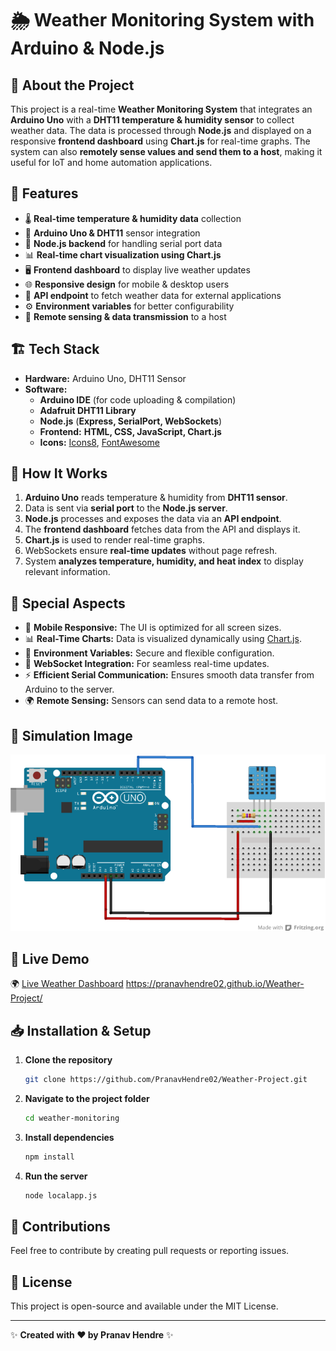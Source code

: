 # 🌦️ Weather Monitoring System with Arduino & Node.js

## 📌 About the Project

This project is a real-time **Weather Monitoring System** that integrates an **Arduino Uno** with a **DHT11 temperature & humidity sensor** to collect weather data. The data is processed through **Node.js** and displayed on a responsive **frontend dashboard** using **Chart.js** for real-time graphs. The system can also **remotely sense values and send them to a host**, making it useful for IoT and home automation applications.

## 🚀 Features

- 🌡️ **Real-time temperature & humidity data** collection
- 🔗 **Arduino Uno & DHT11** sensor integration
- 📡 **Node.js backend** for handling serial port data
- 📊 **Real-time chart visualization using Chart.js**
- 🖥️ **Frontend dashboard** to display live weather updates
- 🌐 **Responsive design** for mobile & desktop users
- 🔄 **API endpoint** to fetch weather data for external applications
- ⚙️ **Environment variables** for better configurability
- 📶 **Remote sensing & data transmission** to a host

## 🏗️ Tech Stack

- **Hardware:** Arduino Uno, DHT11 Sensor
- **Software:**
  - **Arduino IDE** (for code uploading & compilation)
  - **Adafruit DHT11 Library**
  - **Node.js** (**Express, SerialPort, WebSockets**)
  - **Frontend:** **HTML, CSS, JavaScript, Chart.js**
  - **Icons:** [Icons8](https://icons8.com/icons/color), [FontAwesome](https://fontawesome.com/search)

## 🔧 How It Works

1. **Arduino Uno** reads temperature & humidity from **DHT11 sensor**.
2. Data is sent via **serial port** to the **Node.js server**.
3. **Node.js** processes and exposes the data via an **API endpoint**.
4. The **frontend dashboard** fetches data from the API and displays it.
5. **Chart.js** is used to render real-time graphs.
6. WebSockets ensure **real-time updates** without page refresh.
7. System **analyzes temperature, humidity, and heat index** to display relevant information.

## 📜 Special Aspects

- 📲 **Mobile Responsive:** The UI is optimized for all screen sizes.
- 📊 **Real-Time Charts:** Data is visualized dynamically using [Chart.js](https://www.chartjs.org/).
- 🔑 **Environment Variables:** Secure and flexible configuration.
- 🔗 **WebSocket Integration:** For seamless real-time updates.
- ⚡ **Efficient Serial Communication:** Ensures smooth data transfer from Arduino to the server.
- 🌍 **Remote Sensing:** Sensors can send data to a remote host.

## 📸 Simulation Image

![Arduino Simulation](./Arduino_Simulator.png)

## 🔗 Live Demo

🌍 [Live Weather Dashboard](#) https://pranavhendre02.github.io/Weather-Project/

## 📥 Installation & Setup

1. **Clone the repository**
   ```sh
   git clone https://github.com/PranavHendre02/Weather-Project.git
   ```
2. **Navigate to the project folder**
   ```sh
   cd weather-monitoring
   ```
3. **Install dependencies**
   ```sh
   npm install
   ```
4. **Run the server**
   ```sh
   node localapp.js
   ```

## 🌟 Contributions

Feel free to contribute by creating pull requests or reporting issues.

## 📜 License

This project is open-source and available under the MIT License.

---

✨ **Created with ❤️ by Pranav Hendre** ✨